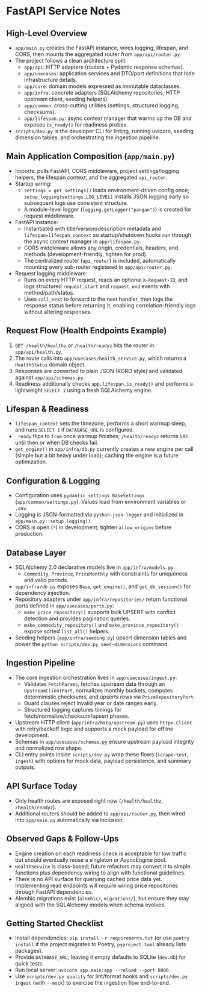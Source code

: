 # FastAPI Service Notes

## High-Level Overview
- `app/main.py` creates the FastAPI instance, wires logging, lifespan, and CORS, then mounts the aggregated router from `app/api/router.py`.
- The project follows a clean architecture split:
  - `app/api`: HTTP adapters (routers + Pydantic response schemas).
  - `app/usecases`: application services and DTO/port definitions that hide infrastructure details.
  - `app/core`: domain models expressed as immutable dataclasses.
  - `app/infra`: concrete adapters (SQLAlchemy repositories, HTTP upstream client, seeding helpers).
  - `app/common`: cross-cutting utilities (settings, structured logging, checksums).
  - `app/lifespan.py`: async context manager that warms up the DB and exposes `is_ready()` for readiness probes.
- `scripts/dev.py` is the developer CLI for linting, running uvicorn, seeding dimension tables, and orchestrating the ingestion pipeline.

## Main Application Composition (`app/main.py`)
- Imports: pulls FastAPI, CORS middleware, project settings/logging helpers, the lifespan context, and the aggregated `api_router`.
- Startup wiring:
  - `settings = get_settings()` loads environment-driven config once; `setup_logging(settings.LOG_LEVEL)` installs JSON logging early so subsequent logs use consistent structure.
  - A module-level logger (`logging.getLogger("pangan")`) is created for request middleware.
- FastAPI instance:
  - Instantiated with title/version/description metadata and `lifespan=lifespan_context` so startup/shutdown hooks run through the async context manager in `app/lifespan.py`.
  - CORS middleware allows any origin, credentials, headers, and methods (development-friendly, tighten for prod).
  - The centralized router (`api_router`) is included, automatically mounting every sub-router registered in `app/api/router.py`.
- Request logging middleware:
  - Runs on every HTTP request, reads an optional `X-Request-ID`, and logs structured `request_start` and `request_end` events with method/path/status.
  - Uses `call_next` to forward to the next handler, then logs the response status before returning it, enabling correlation-friendly logs without altering responses.

## Request Flow (Health Endpoints Example)
1. `GET /health/healthz` or `/health/readyz` hits the router in `app/api/health.py`.
2. The route calls into `app/usecases/health_service.py`, which returns a `HealthStatus` domain object.
3. Responses are converted to plain JSON (RORO style) and validated against `app/api/schemas.py`.
4. Readiness additionally checks `app.lifespan.is_ready()` and performs a lightweight `SELECT 1` using a fresh SQLAlchemy engine.

## Lifespan & Readiness
- `lifespan_context` sets the timezone, performs a short warmup sleep, and runs `SELECT 1` if `DATABASE_URL` is configured.
- `_ready` flips to `True` once warmup finishes; `/health/readyz` returns `503` until then or when DB checks fail.
- `get_engine()` in `app/infra/db.py` currently creates a new engine per call (simple but a bit heavy under load); caching the engine is a future optimization.

## Configuration & Logging
- Configuration uses `pydantic_settings.BaseSettings` (`app/common/settings.py`). Values load from environment variables or `.env`.
- Logging is JSON-formatted via `python-json-logger` and initialized in `app/main.py::setup_logging()`.
- CORS is open (`*`) in development; tighten `allow_origins` before production.

## Database Layer
- SQLAlchemy 2.0 declarative models live in `app/infra/models.py`:
  - `Commodity`, `Province`, `PriceMonthly` with constraints for uniqueness and valid periods.
- `app/infra/db.py` exposes `Base`, `get_engine()`, and `get_db_session()` for dependency injection.
- Repository adapters under `app/infra/repositories/` return functional ports defined in `app/usecases/ports.py`:
  - `make_price_repository()` supports bulk UPSERT with conflict detection and provides pagination queries.
  - `make_commodity_repository()` and `make_province_repository()` expose sorted `list_all()` helpers.
- Seeding helpers (`app/infra/seeding.py`) upsert dimension tables and power the `python scripts/dev.py seed-dimensions` command.

## Ingestion Pipeline
- The core ingestion orchestration lives in `app/usecases/ingest.py`:
  - Validates `FetchParams`, fetches upstream data through an `UpstreamClientPort`, normalizes monthly buckets, computes deterministic checksums, and upserts rows via `PriceRepositoryPort`.
  - Guard clauses reject invalid year or date ranges early.
  - Structured logging captures timings for fetch/normalize/checksum/upsert phases.
- Upstream HTTP client (`app/infra/http/upstream.py`) uses `httpx.Client` with retry/backoff logic and supports a mock payload for offline development.
- Schemas in `app/usecases/schemas.py` ensure upstream payload integrity and normalized row shape.
- CLI entry points inside `scripts/dev.py` wrap these flows (`scrape-test`, `ingest`) with options for mock data, payload persistence, and summary outputs.

## API Surface Today
- Only health routes are exposed right now (`/health/healthz`, `/health/readyz`).
- Additional routers should be added to `app/api/router.py`, then wired into `app/main.py` automatically via inclusion.

## Observed Gaps & Follow-Ups
- Engine creation on each readiness check is acceptable for low traffic but should eventually reuse a singleton or AsyncEngine pool.
- `HealthService` is class-based; future refactors may convert it to simple functions plus dependency wiring to align with functional guidelines.
- There is no API surface for querying cached price data yet. Implementing read endpoints will require wiring price repositories through FastAPI dependencies.
- Alembic migrations exist (`alembic/`, `migrations/`), but ensure they stay aligned with the SQLAlchemy models when schema evolves.

## Getting Started Checklist
- Install dependencies: `pip install -r requirements.txt` (or use `poetry install` if the project migrates to Poetry; `pyproject.toml` already lists packages).
- Provide `DATABASE_URL`; leaving it empty defaults to SQLite (`dev.db`) for quick tests.
- Run local server: `uvicorn app.main:app --reload --port 8000`.
- Use `scripts/dev.py quality` for lint/format hooks and `scripts/dev.py ingest` (with `--mock`) to exercise the ingestion flow end-to-end.
